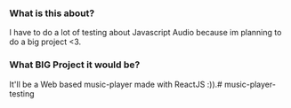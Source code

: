 ### What is this about?

I have to do a lot of testing about Javascript Audio because
im planning to do a big project <3.

### What BIG Project it would be?

It'll be a Web based music-player made with ReactJS :)).# music-player-testing
